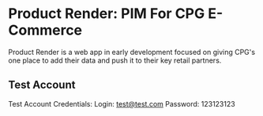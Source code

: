 # Product Render: PIM For CPG E-Commerce
Product Render is a web app in early development focused on giving CPG's one place to add their data and push it to their key retail partners.

## Test Account
Test Account Credentials:
Login: test@test.com
Password: 123123123


